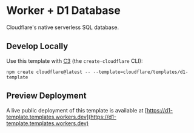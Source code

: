 # Worker + D1 Database

Cloudflare's native serverless SQL database.

## Develop Locally

Use this template with [C3](https://developers.cloudflare.com/pages/get-started/c3/) (the `create-cloudflare` CLI):

```
npm create cloudflare@latest -- --template=cloudflare/templates/d1-template
```

## Preview Deployment

A live public deployment of this template is available at [https://d1-template.templates.workers.dev](https://d1-template.templates.workers.dev)
